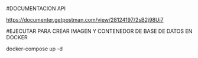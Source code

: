 #DOCUMENTACION API

https://documenter.getpostman.com/view/28124197/2sB2j98Ui7

#EJECUTAR PARA CREAR IMAGEN Y CONTENEDOR DE BASE DE DATOS EN DOCKER 

docker-compose up -d

